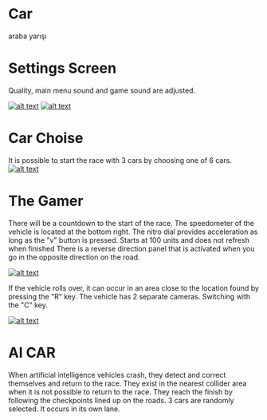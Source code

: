 # Car
araba yarışı

# Settings Screen
Quality, main menu sound and game sound are adjusted. 

[![alt text](https://i9.ytimg.com/vi/oTF4c8kKH0k/mq3.jpg?sqp=CMDG2o8G&rs=AOn4CLDwjwWjA_MuABTgskpCoVbIZEu3og)](https://www.youtube.com/watch?v=oTF4c8kKH0k)
[![alt text](https://i9.ytimg.com/vi/KzMkb5dueHY/mq2.jpg?sqp=CMDG2o8G&rs=AOn4CLA0vO7F8mGl9jYGKDYmu9y5CMh1XA)](https://www.youtube.com/watch?v=KzMkb5dueHY)

# Car Choise
It is possible to start the race with 3 cars by choosing one of 6 cars. 
[![alt text](https://i9.ytimg.com/vi/lpmlJGQ6auI/mq2.jpg?sqp=CJjL2o8G&rs=AOn4CLByByioOYUtEbqOc9GTGMG50aRoBw)](https://www.youtube.com/watch?v=lpmlJGQ6auI)

# The Gamer
There will be a countdown to the start of the race.
The speedometer of the vehicle is located at the bottom right. 
The nitro dial provides acceleration as long as the "v" button is pressed. Starts at 100 units and does not refresh when finished 
There is a reverse direction panel that is activated when you go in the opposite direction on the road. 


[![alt text](https://i9.ytimg.com/vi/P_Sdg6lH8xg/mq2.jpg?sqp=COzI2o8G&rs=AOn4CLANzgmZYMwRUjwiZhaU85HzgQsyVw)](https://www.youtube.com/watch?v=P_Sdg6lH8xg)


If the vehicle rolls over, it can occur in an area close to the location found by pressing the "R" key. 
The vehicle has 2 separate cameras. Switching with the "C" key. 


[![alt text](https://i9.ytimg.com/vi/xJAWYFx1_U8/mq2.jpg?sqp=CJjL2o8G&rs=AOn4CLAToRVTiLpg9oVElN10uX_dFPD4cg)](https://www.youtube.com/watch?v=xJAWYFx1_U8)


# AI CAR
When artificial intelligence vehicles crash, they detect and correct themselves and return to the race. 
They exist in the nearest collider area when it is not possible to return to the race. 
They reach the finish by following the checkpoints lined up on the roads. 
3 cars are randomly selected. It occurs in its own lane. 

